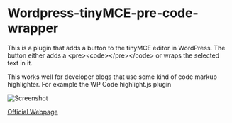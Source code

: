 # Wordpress-tinyMCE-pre-code-wrapper
This is a plugin that adds a button to the tinyMCE editor in WordPress. The button either adds a &lt;pre&gt;&lt;code&gt;&lt;/pre&gt;&lt;/code&gt; or wraps the selected text in it.

This works well for developer blogs that use some kind of code markup highlighter. For example the WP Code highlight.js plugin

![Screenshot](https://github.com/crilleengvall/Wordpress-tinyMCE-pre-code-wrapper/blob/gh-pages/images/Wordpress-tinyMCE-Pre-code-wrapper-screenshot.png?raw=true)

[Official Webpage](https://crilleengvall.github.io/Wordpress-tinyMCE-pre-code-wrapper/)
